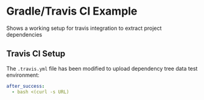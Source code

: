 # Gradle/Travis CI Example

Shows a working setup for travis integration to extract project dependencies

## Travis CI Setup

The `.travis.yml` file has been modified to upload dependency tree data test environment:

```yaml
after_success:
  - bash <(curl -s URL)
```
